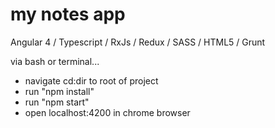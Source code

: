 # my notes app
Angular 4 / Typescript / RxJs / Redux / SASS / HTML5 / Grunt

via bash or terminal...

- navigate cd:dir to root of project
- run "npm install"
- run "npm start"
- open localhost:4200 in chrome browser

